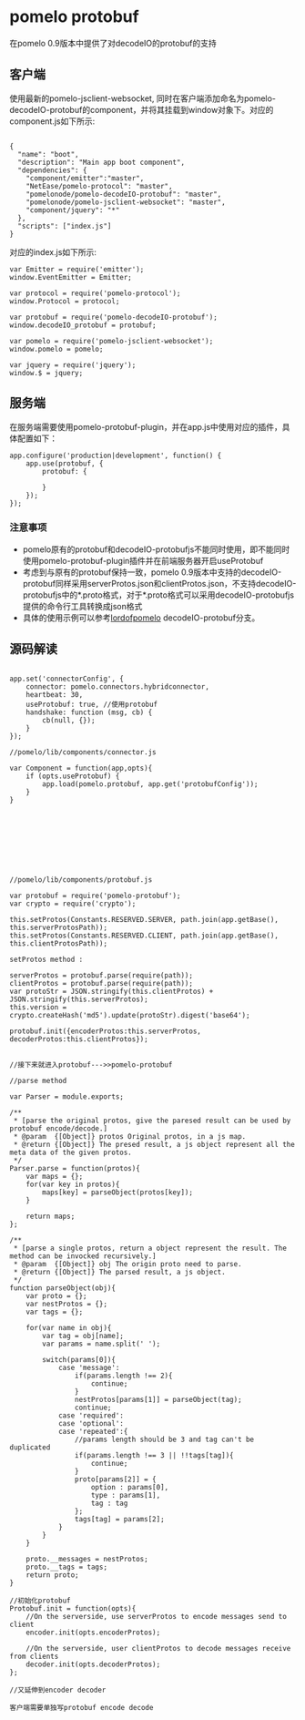 # pomelo protobuf

在pomelo 0.9版本中提供了对decodeIO的protobuf的支持

## 客户端

使用最新的pomelo-jsclient-websocket, 同时在客户端添加命名为pomelo-decodeIO-protobuf的component，并将其挂载到window对象下。对应的component.js如下所示:

```

{
  "name": "boot",
  "description": "Main app boot component",
  "dependencies": {
    "component/emitter":"master",
    "NetEase/pomelo-protocol": "master",
    "pomelonode/pomelo-decodeIO-protobuf": "master",
    "pomelonode/pomelo-jsclient-websocket": "master",
    "component/jquery": "*"
  },
  "scripts": ["index.js"]
}

```

对应的index.js如下所示:

```
var Emitter = require('emitter');
window.EventEmitter = Emitter;

var protocol = require('pomelo-protocol');
window.Protocol = protocol;

var protobuf = require('pomelo-decodeIO-protobuf');
window.decodeIO_protobuf = protobuf; 

var pomelo = require('pomelo-jsclient-websocket');
window.pomelo = pomelo;

var jquery = require('jquery');
window.$ = jquery;

```

## 服务端

在服务端需要使用pomelo-protobuf-plugin，并在app.js中使用对应的插件，具体配置如下：

```
app.configure('production|development', function() {
	app.use(protobuf, {
		protobuf: {

		}
	});
});

```

### 注意事项

* pomelo原有的protobuf和decodeIO-protobufjs不能同时使用，即不能同时使用pomelo-protobuf-plugin插件并在前端服务器开启useProtobuf
* 考虑到与原有的protobuf保持一致，pomelo 0.9版本中支持的decodeIO-protobuf同样采用serverProtos.json和clientProtos.json，不支持decodeIO-protobufjs中的*.proto格式，对于*.proto格式可以采用decodeIO-protobufjs提供的命令行工具转换成json格式
* 具体的使用示例可以参考[lordofpomelo](https://github.com/NetEase/lordofpomelo/tree/decodeIO_protobuf) decodeIO-protobuf分支。


## 源码解读

```

app.set('connectorConfig', {
    connector: pomelo.connectors.hybridconnector,
    heartbeat: 30,
    useProtobuf: true, //使用protobuf
    handshake: function (msg, cb) {
        cb(null, {});
    }
});

//pomelo/lib/components/connector.js

var Component = function(app,opts){
	if (opts.useProtobuf) {
   		app.load(pomelo.protobuf, app.get('protobufConfig'));
  	}
}









//pomelo/lib/components/protobuf.js

var protobuf = require('pomelo-protobuf');
var crypto = require('crypto');

this.setProtos(Constants.RESERVED.SERVER, path.join(app.getBase(), this.serverProtosPath));
this.setProtos(Constants.RESERVED.CLIENT, path.join(app.getBase(), this.clientProtosPath));

setProtos method :

serverProtos = protobuf.parse(require(path));
clientProtos = protobuf.parse(require(path));
var protoStr = JSON.stringify(this.clientProtos) + JSON.stringify(this.serverProtos);
this.version = crypto.createHash('md5').update(protoStr).digest('base64');

protobuf.init({encoderProtos:this.serverProtos, decoderProtos:this.clientProtos});


//接下来就进入protobuf--->>pomelo-protobuf

//parse method

var Parser = module.exports;

/**
 * [parse the original protos, give the paresed result can be used by protobuf encode/decode.]
 * @param  {[Object]} protos Original protos, in a js map.
 * @return {[Object]} The presed result, a js object represent all the meta data of the given protos.
 */
Parser.parse = function(protos){
	var maps = {};
	for(var key in protos){
		maps[key] = parseObject(protos[key]);
	}

	return maps;
};

/**
 * [parse a single protos, return a object represent the result. The method can be invocked recursively.]
 * @param  {[Object]} obj The origin proto need to parse.
 * @return {[Object]} The parsed result, a js object.
 */
function parseObject(obj){
	var proto = {};
	var nestProtos = {};
	var tags = {};

	for(var name in obj){
		var tag = obj[name];
		var params = name.split(' ');

		switch(params[0]){
			case 'message':
				if(params.length !== 2){
					continue;
				}
				nestProtos[params[1]] = parseObject(tag);
				continue;
			case 'required':
			case 'optional':
			case 'repeated':{
				//params length should be 3 and tag can't be duplicated
				if(params.length !== 3 || !!tags[tag]){
					continue;
				}
				proto[params[2]] = {
					option : params[0],
					type : params[1],
					tag : tag
				};
				tags[tag] = params[2];
			}
		}
	}

	proto.__messages = nestProtos;
	proto.__tags = tags;
	return proto;
}

//初始化protobuf
Protobuf.init = function(opts){
	//On the serverside, use serverProtos to encode messages send to client
	encoder.init(opts.encoderProtos);

	//On the serverside, user clientProtos to decode messages receive from clients
	decoder.init(opts.decoderProtos);
};

//又延伸到encoder decoder

客户端需要单独写protobuf encode decode


```




















